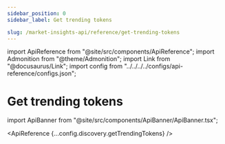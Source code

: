 ```yaml
---
sidebar_position: 0
sidebar_label: Get trending tokens

slug: /market-insights-api/reference/get-trending-tokens
---
```


import ApiReference from "@site/src/components/ApiReference";
import Admonition from "@theme/Admonition";
import Link from "@docusaurus/Link";
import config from "../../../../configs/api-reference/configs.json";

# Get trending tokens

import ApiBanner from "@site/src/components/ApiBanner/ApiBanner.tsx";

<ApiBanner
  customText="Get access to the Discovery API"
  customButtonText="Contact Sales"
  customButtonLink="https://moralis.io/api/discovery/"
/>

<ApiReference {...config.discovery.getTrendingTokens} />
